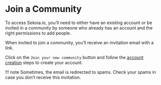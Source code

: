 # Join a Community
To access Sekoia.io, you’ll need to either have an existing account or be invited in a community by someone who already has an account and the right permissions to add people.

When invited to join a community, you’ll receive an invitation email with a link.

Click on the `Join your new community` button and follow the [account creation](create_account.md) steps to create your account.

!!! note
    Sometimes, the email is redirected to spams. Check your spams in case you don’t receive this invitation.
